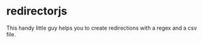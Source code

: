 # redirectorjs
This handy little guy helps you to create redirections with a regex and a csv file. 

